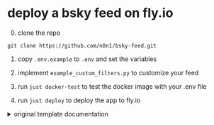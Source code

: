 # deploy a bsky feed on fly.io

0. clone the repo
```
git clone https://github.com/n8n1/bsky-feed.git
```

1. copy `.env.example` to `.env` and set the variables

2. implement `example_custom_filters.py` to customize your feed

3. run `just docker-test` to test the docker image with your .env file

4. run `just deploy` to deploy the app to fly.io


<details>
<summary>original template documentation</summary>

# ATProto Feed Generator powered by [The AT Protocol SDK for Python](https://github.com/MarshalX/atproto)

> Feed Generators are services that provide custom algorithms to users through the AT Protocol.

Official overview (read it first): https://github.com/bluesky-social/feed-generator#overview

## Getting Started

We've set up this simple server with SQLite to store and query data. Feel free to switch this out for whichever database you prefer.

Next, you will need to do two things:

1. Implement filtering logic in `server/data_filter.py`.
2. Copy `.env.example` to `.env`
3. Optionally implement custom feed generation logic in `server/algos`.

We've taken care of setting this server up with a did:web. However, you're free to switch this out for did:plc if you like - you may want to if you expect this Feed Generator to be long-standing and possibly migrating domains.

## Publishing your feed

To publish your feed, simply run `python publish_feed.py`.

To update your feed's display data (name, avatar, description, etc.), just update the relevant variables in `.env` and re-run the script.

After successfully running the script, you should be able to see your feed from within the app, as well as share it by embedding a link in a post (similar to a quote post).

## Running the Server

Install Python 3.7+.

Run `setupvenv.sh` to setup a virtual environment and install the dependencies:

```shell
./setupvenv.sh
```

**Note**: To get value for `FEED_URI` you need to publish the feed first

To run a development Flask server:

```shell
flask run
```

**Warning** The Flask development server is not designed for production use. In production, you should use production WSGI server such as [`waitress`](https://flask.palletsprojects.com/en/stable/deploying/waitress/) behind a reverse proxy such as NGINX instead.

```shell
pip install waitress
waitress-serve --listen=127.0.0.1:8080 server.app:app
```

To run a development server with debugging:

```shell
flask --debug run
```

**Note**: Duplication of data stream instances in debug mode is fine.

**Warning**: If you want to run server in many workers, you should run Data Stream (Firehose) separately.

### Endpoints

- `/.well-known/did.json`
- `/xrpc/app.bsky.feed.describeFeedGenerator`
- `/xrpc/app.bsky.feed.getFeedSkeleton`

## License

MIT



</details>
